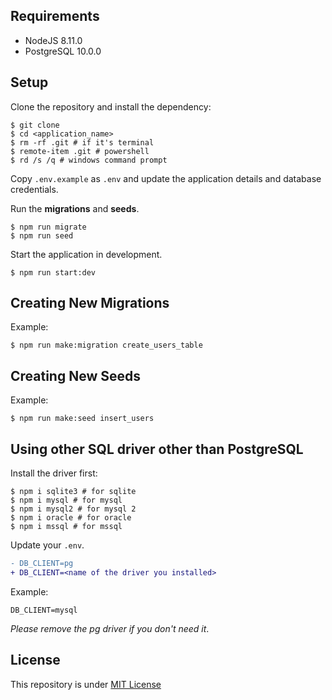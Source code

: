 ## Requirements
- NodeJS 8.11.0
- PostgreSQL 10.0.0

## Setup
Clone the repository and install the dependency:
```
$ git clone
$ cd <application_name>
$ rm -rf .git # if it's terminal
$ remote-item .git # powershell
$ rd /s /q # windows command prompt
```

Copy `.env.example` as `.env` and update the application details and database credentials.

Run the **migrations** and **seeds**.
```
$ npm run migrate
$ npm run seed
```

Start the application in development.
```
$ npm run start:dev
```

## Creating New Migrations

Example:
```
$ npm run make:migration create_users_table
```

## Creating New Seeds

Example:
```
$ npm run make:seed insert_users
```

## Using other SQL driver other than PostgreSQL

Install the driver first:
```
$ npm i sqlite3 # for sqlite
$ npm i mysql # for mysql
$ npm i mysql2 # for mysql 2
$ npm i oracle # for oracle
$ npm i mssql # for mssql
```

Update your `.env`.
```diff
- DB_CLIENT=pg
+ DB_CLIENT=<name of the driver you installed>
```

Example:
```
DB_CLIENT=mysql
```

_Please remove the pg driver if you don't need it_.

## License
This repository is under [MIT License](LICENSE)